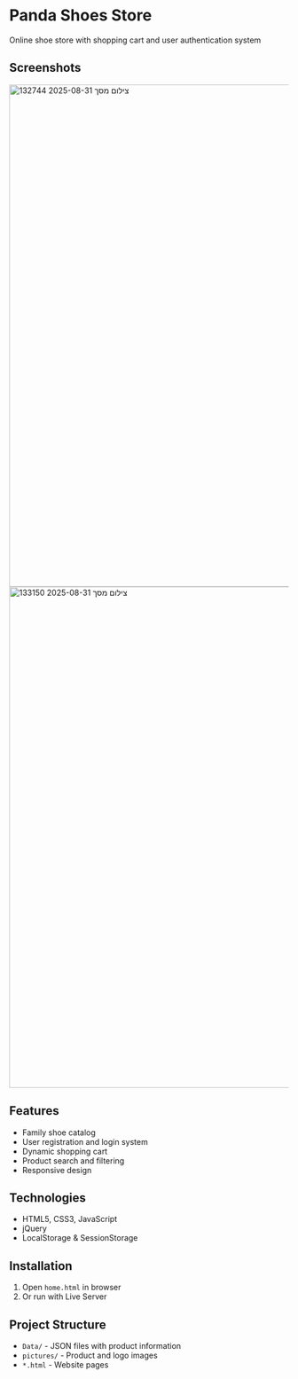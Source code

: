 # Panda Shoes Store
Online shoe store with shopping cart and user authentication system

## Screenshots
<img width="1916" height="906" alt="צילום מסך 2025-08-31 132744" src="https://github.com/user-attachments/assets/2a3d23c2-df80-4d28-90a6-fa29bb96a1bc" />


<img width="1894" height="904" alt="צילום מסך 2025-08-31 133150" src="https://github.com/user-attachments/assets/fbd39140-0c48-44bf-b54b-ba26f45b8b1f" />








## Features
- Family shoe catalog
- User registration and login system
- Dynamic shopping cart
- Product search and filtering
- Responsive design

## Technologies
- HTML5, CSS3, JavaScript
- jQuery
- LocalStorage & SessionStorage

## Installation
1. Open `home.html` in browser
2. Or run with Live Server

## Project Structure
- `Data/` - JSON files with product information
- `pictures/` - Product and logo images
- `*.html` - Website pages
